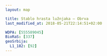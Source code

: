```yaml
---
layout: map

title: Stablo hrasta lužnjaka – Obrva
last_modified_at: 2018-05-21T22:14:51+02:00

WDPA: [555589045]
BioRaS: [337]
geoSrbija:
  L1_182: [92]
---
```

